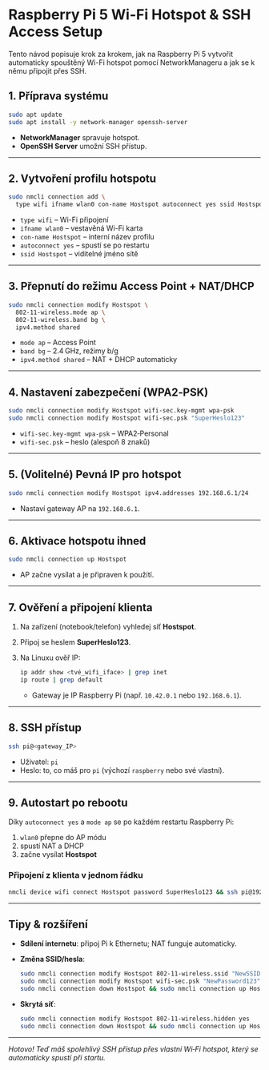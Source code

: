 # Raspberry Pi 5 Wi-Fi Hotspot & SSH Access Setup

Tento návod popisuje krok za krokem, jak na Raspberry Pi 5 vytvořit automaticky spouštěný Wi-Fi hotspot pomocí NetworkManageru a jak se k němu připojit přes SSH.

## 1. Příprava systému

```bash
sudo apt update
sudo apt install -y network-manager openssh-server
```

* **NetworkManager** spravuje hotspot.
* **OpenSSH Server** umožní SSH přístup.

---

## 2. Vytvoření profilu hotspotu

```bash
sudo nmcli connection add \
  type wifi ifname wlan0 con-name Hostspot autoconnect yes ssid Hostspot
```

* `type wifi` – Wi-Fi připojení
* `ifname wlan0` – vestavěná Wi-Fi karta
* `con-name Hostspot` – interní název profilu
* `autoconnect yes` – spustí se po restartu
* `ssid Hostspot` – viditelné jméno sítě

---

## 3. Přepnutí do režimu Access Point + NAT/DHCP

```bash
sudo nmcli connection modify Hostspot \
  802-11-wireless.mode ap \
  802-11-wireless.band bg \
  ipv4.method shared
```

* `mode ap` – Access Point
* `band bg` – 2.4 GHz, režimy b/g
* `ipv4.method shared` – NAT + DHCP automaticky

---

## 4. Nastavení zabezpečení (WPA2‑PSK)

```bash
sudo nmcli connection modify Hostspot wifi-sec.key-mgmt wpa-psk
sudo nmcli connection modify Hostspot wifi-sec.psk "SuperHeslo123"
```

* `wifi-sec.key-mgmt wpa-psk` – WPA2‑Personal
* `wifi-sec.psk` – heslo (alespoň 8 znaků)

---

## 5. (Volitelné) Pevná IP pro hotspot

```bash
sudo nmcli connection modify Hostspot ipv4.addresses 192.168.6.1/24
```

* Nastaví gateway AP na `192.168.6.1`.

---

## 6. Aktivace hotspotu ihned

```bash
sudo nmcli connection up Hostspot
```

* AP začne vysílat a je připraven k použití.

---

## 7. Ověření a připojení klienta

1. Na zařízení (notebook/telefon) vyhledej síť **Hostspot**.
2. Připoj se heslem **SuperHeslo123**.
3. Na Linuxu ověř IP:

   ```bash
   ip addr show <tvé_wifi_iface> | grep inet
   ip route | grep default
   ```

   * Gateway je IP Raspberry Pi (např. `10.42.0.1` nebo `192.168.6.1`).

---

## 8. SSH přístup

```bash
ssh pi@<gateway_IP>
```

* Uživatel: `pi`
* Heslo: to, co máš pro `pi` (výchozí `raspberry` nebo své vlastní).

---

## 9. Autostart po rebootu

Díky `autoconnect yes` a `mode ap` se po každém restartu Raspberry Pi:

1. `wlan0` přepne do AP módu
2. spustí NAT a DHCP
3. začne vysílat **Hostspot**

### Připojení z klienta v jednom řádku

```bash
nmcli device wifi connect Hostspot password SuperHeslo123 && ssh pi@192.168.6.1
```

---

## Tipy & rozšíření

* **Sdílení internetu**: připoj Pi k Ethernetu; NAT funguje automaticky.
* **Změna SSID/hesla**:

  ```bash
  sudo nmcli connection modify Hostspot 802-11-wireless.ssid "NewSSID"
  sudo nmcli connection modify Hostspot wifi-sec.psk "NewPassword123"
  sudo nmcli connection down Hostspot && sudo nmcli connection up Hostspot
  ```
* **Skrytá síť**:

  ```bash
  sudo nmcli connection modify Hostspot 802-11-wireless.hidden yes
  sudo nmcli connection down Hostspot && sudo nmcli connection up Hostspot
  ```

---

*Hotovo! Teď máš spolehlivý SSH přístup přes vlastní Wi‑Fi hotspot, který se automaticky spustí při startu.*
